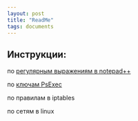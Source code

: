 ```yaml
---
layout: post
title: "ReadMe"
tags: documents
---
```


## Инструкции:

по [регулярным выражениям в notepad++](/content/notepad/)

по [ключам PsExec](/content/psexec/)

по правилам в iptables

по сетям в linux

























